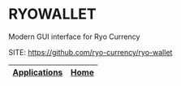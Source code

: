 # RYOWALLET
 
 Modern GUI interface for Ryo Currency
 
 SITE: https://github.com/ryo-currency/ryo-wallet

 | [Applications](https://portable-linux-apps.github.io/apps.html) | [Home](https://portable-linux-apps.github.io)
 | --- | --- |
